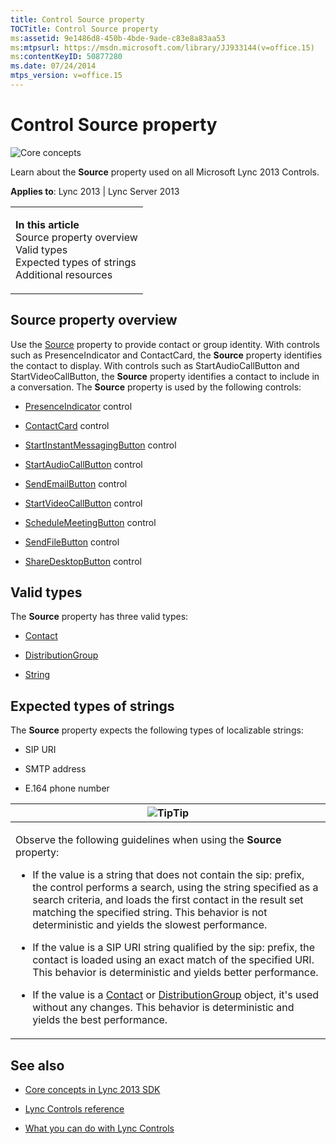 ```yaml
---
title: Control Source property
TOCTitle: Control Source property
ms:assetid: 9e1486d8-450b-4bde-9ade-c83e8a83aa53
ms:mtpsurl: https://msdn.microsoft.com/library/JJ933144(v=office.15)
ms:contentKeyID: 50877280
ms.date: 07/24/2014
mtps_version: v=office.15
---
```


# Control Source property

![Core concepts](images/JJ933133.mod_icon_CoreConcepts_long(Office.15).png "Core concepts")

Learn about the **Source** property used on all Microsoft Lync 2013 Controls.



**Applies to**: Lync 2013 | Lync Server 2013

<table>
<colgroup>
<col style="width: 100%" />
</colgroup>
<tbody>
<tr class="odd">
<td><p><strong>In this article</strong><br />
Source property overview<br />
Valid types<br />
Expected types of strings<br />
Additional resources</p></td>
</tr>
</tbody>
</table>

## Source property overview

Use the [Source](https://msdn.microsoft.com/library/hh363511\(v=office.15\)) property to provide contact or group identity. With controls such as PresenceIndicator and ContactCard, the **Source** property identifies the contact to display. With controls such as StartAudioCallButton and StartVideoCallButton, the **Source** property identifies a contact to include in a conversation. The **Source** property is used by the following controls:

  - [PresenceIndicator](https://msdn.microsoft.com/library/hh345947\(v=office.15\)) control

  - [ContactCard](https://msdn.microsoft.com/library/hh379168\(v=office.15\)) control

  - [StartInstantMessagingButton](https://msdn.microsoft.com/library/hh379340\(v=office.15\)) control

  - [StartAudioCallButton](https://msdn.microsoft.com/library/hh378744\(v=office.15\)) control

  - [SendEmailButton](https://msdn.microsoft.com/library/hh379649\(v=office.15\)) control

  - [StartVideoCallButton](https://msdn.microsoft.com/library/hh379584\(v=office.15\)) control

  - [ScheduleMeetingButton](https://msdn.microsoft.com/library/hh363440\(v=office.15\)) control

  - [SendFileButton](https://msdn.microsoft.com/library/hh347610\(v=office.15\)) control

  - [ShareDesktopButton](https://msdn.microsoft.com/library/hh363609\(v=office.15\)) control

## Valid types

The **Source** property has three valid types:

  - [Contact](https://msdn.microsoft.com/library/jj266463\(v=office.15\))

  - [DistributionGroup](https://msdn.microsoft.com/library/jj293432\(v=office.15\))

  - [String](http://go.microsoft.com/fwlink/?linkid=131086%26clcid=0x409)

## Expected types of strings

The **Source** property expects the following types of localizable strings:

  - SIP URI

  - SMTP address

  - E.164 phone number

<table>
<colgroup>
<col style="width: 100%" />
</colgroup>
<thead>
<tr class="header">
<th><img src="images/JJ933112.alert_note(Office.15).gif" title="Tip" alt="Tip" /><strong>Tip</strong></th>
</tr>
</thead>
<tbody>
<tr class="odd">
<td><p>Observe the following guidelines when using the <strong>Source</strong> property:</p>
<ul>
<li><p>If the value is a string that does not contain the sip: prefix, the control performs a search, using the string specified as a search criteria, and loads the first contact in the result set matching the specified string. This behavior is not deterministic and yields the slowest performance.</p></li>
<li><p>If the value is a SIP URI string qualified by the sip: prefix, the contact is loaded using an exact match of the specified URI. This behavior is deterministic and yields better performance.</p></li>
<li><p>If the value is a <a href="https://msdn.microsoft.com/library/jj266463(v=office.15)">Contact</a> or <a href="https://msdn.microsoft.com/library/jj293432(v=office.15)">DistributionGroup</a> object, it's used without any changes. This behavior is deterministic and yields the best performance.</p></li>
</ul></td>
</tr>
</tbody>
</table>

## See also

  - [Core concepts in Lync 2013 SDK](core-concepts-in-lync-2013-sdk.md)

  - [Lync Controls reference](lync-controls-reference.md)

  - [What you can do with Lync Controls](what-you-can-do-with-lync-controls.md)

